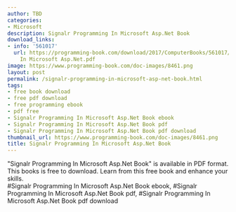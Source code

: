 ```yaml
---
author: TBD
categories:
- Microsoft
description: Signalr Programming In Microsoft Asp.Net Book
download_links:
- info: '561017'
  url: https://programming-book.com/download/2017/ComputerBooks/561017/Signalr Programming
    In Microsoft Asp.Net.pdf
image: https://www.programming-book.com/doc-images/8461.png
layout: post
permalink: /signalr-programming-in-microsoft-asp-net-book.html
tags:
- free book download
- free pdf download
- free programming ebook
- pdf free
- Signalr Programming In Microsoft Asp.Net Book ebook
- Signalr Programming In Microsoft Asp.Net Book pdf
- Signalr Programming In Microsoft Asp.Net Book pdf download
thumbnail_url: https://www.programming-book.com/doc-images/8461.png
title: Signalr Programming In Microsoft Asp.Net Book
---
```


 
<div class="item-desc text-justify">
  "Signalr Programming In Microsoft Asp.Net Book" is available in PDF format. This books is free to download. Learn from this free book and enhance your skills.
  <br>
  #Signalr Programming In Microsoft Asp.Net Book ebook, #Signalr Programming In Microsoft Asp.Net Book pdf, #Signalr Programming In Microsoft Asp.Net Book pdf download
</div>